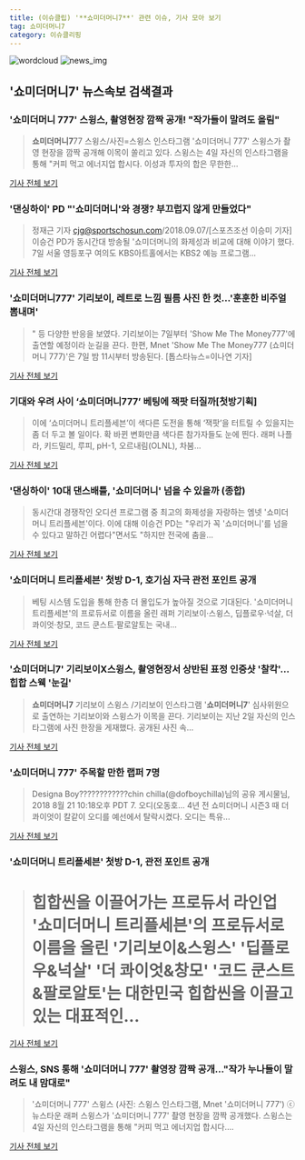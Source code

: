 ```yaml
---
title: (이슈클립) '**쇼미더머니7**' 관련 이슈, 기사 모아 보기
tag: 쇼미더머니7
category: 이슈클리핑
---
```

![wordcloud](https://s3.ap-northeast-2.amazonaws.com/lyrics101-wordcloud/2018-09-07-1536290773.png)
![news_img](https://user-images.githubusercontent.com/42597476/44507050-1206f400-a6e4-11e8-8d98-7ffbfebb353f.png)
## **'**쇼미더머니7**'** 뉴스속보 검색결과
### '쇼미더머니 777' 스윙스, 촬영현장 깜짝 공개! "작가들이 말려도 올림"

>**쇼미더머니7**77 스윙스/사진=스윙스 인스타그램 '쇼미더머니 777' 스윙스가 촬영 현장을 깜짝 공개해 이목이 쏠리고 있다. 스윙스는 4일 자신의 인스타그램을 통해 "커피 먹고 에너지업 합시다. 이성과 투자의 합은 무한한...

<a href="http://www.starseoultv.com/news/articleView.html?idxno=506456" target="_blank">기사 전체 보기</a>

### '댄싱하이' PD "'쇼미더머니'와 경쟁? 부끄럽지 않게 만들었다"

>정재근 기자 cjg@sportschosun.com/2018.09.07/[스포츠조선 이승미 기자]이승건 PD가 동시간대 방송될 '쇼미더머니의 화제성과 비교에 대해 이야기 했다. 7일 서울 영등포구 여의도 KBS아트홀에서는 KBS2 예능 프로그램...

<a href="http://sports.chosun.com/news/ntype.htm?id=201809080100062320004736&servicedate=20180907" target="_blank">기사 전체 보기</a>

### '**쇼미더머니7**77' 기리보이, 레트로 느낌 필름 사진 한 컷…'훈훈한 비주얼 뽐내며'

>" 등 다양한 반응을 보였다. 기리보이는 7일부터 'Show Me The Money777'에 출연할 예정이라 눈길을 끈다. 한편, Mnet 'Show Me The Money777 (쇼미더머니 777)'은 7일 밤 11시부터 방송된다. [톱스타뉴스=이나연 기자]

<a href="http://www.topstarnews.net/news/articleView.html?idxno=477954" target="_blank">기사 전체 보기</a>

### 기대와 우려 사이 ‘**쇼미더머니7**77’ 베팅에 잭팟 터질까[첫방기획]

>이에 ‘쇼미더머니 트리플세븐’이 색다른 도전을 통해 ‘잭팟’을 터트릴 수 있을지는 좀 더 두고 볼 일이다. 확 바뀐 변화만큼 색다른 참가자들도 눈에 띈다. 래퍼 나플라, 키드밀리, 루피, pH-1, 오르내림(OLNL), 차붐...

<a href="http://www.newsen.com/news_view.php?uid=201809061512198010" target="_blank">기사 전체 보기</a>

### '댄싱하이' 10대 댄스배틀, '쇼미더머니' 넘을 수 있을까 (종합)

>동시간대 경쟁작인 오디션 프로그램 중 최고의 화제성을 자랑하는 엠넷 '쇼미더머니 트리플세븐'이다. 이에 대해 이승건 PD는 "우리가 꼭 '쇼미더머니'를 넘을 수 있다고 말하긴 어렵다"면서도 "하지만 전국에 춤을...

<a href="http://www.mydaily.co.kr/new_yk/html/read.php?newsid=201809071158773279&ext=na" target="_blank">기사 전체 보기</a>

### '쇼미더머니 트리플세븐' 첫방 D-1, 호기심 자극 관전 포인트 공개

>베팅 시스템 도입을 통해 한층 더 몰입도가 높아질 것으로 기대된다. '쇼미더머니 트리플세븐'의 프로듀서로 이름을 올린 래퍼 기리보이·스윙스, 딥플로우·넉살, 더 콰이엇·창모, 코드 쿤스트·팔로알토는 국내...

<a href="http://tvdaily.asiae.co.kr/read.php3?aid=15362002241392498010" target="_blank">기사 전체 보기</a>

### '**쇼미더머니7**' 기리보이X스윙스, 촬영현장서 상반된 표정 인증샷 '찰칵'…힙합 스웩 '눈길'

>**쇼미더머니7** 기리보이 스윙스 /기리보이 인스타그램  '**쇼미더머니7**' 심사위원으로 출연하는 기리보이와 스윙스가 이목을 끈다.  기리보이는 지난 2일 자신의 인스타그램에 사진 한장을 게재했다.  공개된 사진 속...

<a href="http://www.kyeongin.com/main/view.php?key=20180906001422277" target="_blank">기사 전체 보기</a>

### '쇼미더머니 777' 주목할 만한 랩퍼 7명

>Designa Boy????????????chin chilla(@dofboychilla)님의 공유 게시물님, 2018 8월 21 10:18오후 PDT 7. 오디(오동호... 4년 전 쇼미더머니 시즌3 때 더 콰이엇이 칼같이 오디를 예선에서 탈락시켰다. 오디는 특유...

<a href="http://www.wikitree.co.kr/main/news_view.php?id=367239" target="_blank">기사 전체 보기</a>

### '쇼미더머니 트리플세븐' 첫방 D-1, 관전 포인트 공개

># 힙합씬을 이끌어가는 프로듀서 라인업 '쇼미더머니 트리플세븐'의 프로듀서로 이름을 올린 '기리보이&스윙스' '딥플로우&넉살' '더 콰이엇&창모' '코드 쿤스트&팔로알토'는 대한민국 힙합씬을 이끌고 있는 대표적인...

<a href="http://www.kyeonggi.com/?mod=news&act=articleView&idxno=1516971" target="_blank">기사 전체 보기</a>

### 스윙스, SNS 통해 '쇼미더머니 777' 촬영장 깜짝 공개…"작가 누나들이 말려도 내 맘대로"

>'쇼미더머니 777' 스윙스 (사진: 스윙스 인스타그램, Mnet '쇼미더머니 777') ⓒ뉴스타운 래퍼 스윙스가 '쇼미더머니 777' 촬영 현장을 깜짝 공개했다. 스윙스는 4일 자신의 인스타그램을 통해 "커피 먹고 에너지업 합시다....

<a href="http://www.newstown.co.kr/news/articleView.html?idxno=339271" target="_blank">기사 전체 보기</a>


